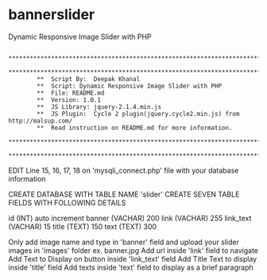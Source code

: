 # bannerslider
Dynamic Responsive Image Slider with PHP

			**********************************************************************************
			**********************************************************************************
			**	Script By:  Deepak Khanal												
			**	Script: Dynamic Responsive Image Slider with PHP						
			**  File: README.md
			**  Version: 1.0.1															
			**	JS Library: jquery-2.1.4.min.js												
			**	JS Plugin:  Cycle 2 plugin(jquery.cycle2.min.js) from http://malsup.com/	
			**  Read instruction on README.md for more information.							
			**********************************************************************************
			**********************************************************************************

EDIT Line 15, 16, 17, 18 on 'mysqli_connect.php' file with your database information

CREATE DATABASE WITH TABLE NAME 'slider'
CREATE SEVEN TABLE FIELDS WITH FOLLOWING DETAILS
 
id (INT) auto increment
banner (VACHAR) 200 
link  (VACHAR) 255
link_text (VACHAR) 15
title (TEXT) 150
text (TEXT) 300


Only add image name and type in 'banner' field and upload your slider images in 'images' folder    ex. banner.jpg
Add url inside 'link' field to navigate
Add Text to Display on button inside 'link_text' field
Add Title Text to display inside 'title' field
Add texts inside 'text' field to display as a brief paragraph




